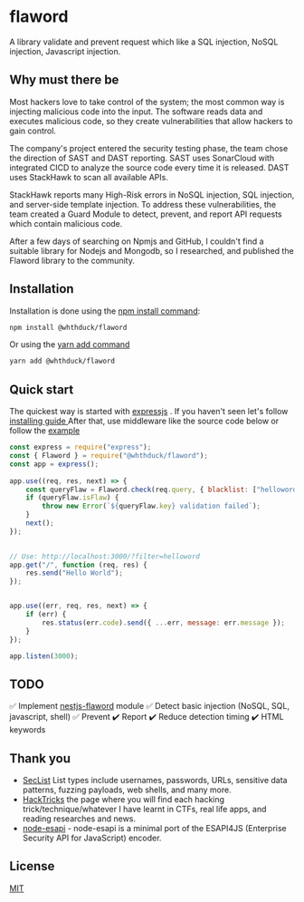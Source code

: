 # flaword

A library validate and prevent request which like a SQL injection, NoSQL injection, Javascript injection.

## Why must there be
Most hackers love to take control of the system; the most common way is injecting malicious code into the input. The software reads data and executes malicious code, so they create vulnerabilities that allow hackers to gain control.

The company's project entered the security testing phase, the team chose the direction of SAST and DAST reporting. SAST uses SonarCloud with integrated CICD to analyze the source code every time it is released. DAST uses StackHawk to scan all available APIs.

StackHawk reports many High-Risk errors in NoSQL injection, SQL injection, and server-side template injection. To address these vulnerabilities, the team created a Guard Module to detect, prevent, and report API requests which contain malicious code.

After a few days of searching on Npmjs and GitHub, I couldn't find a suitable library for Nodejs and Mongodb, so I researched, and published the Flaword library to the community.

## Installation
Installation is done using the [npm install command](https://docs.npmjs.com/getting-started/installing-npm-packages-locally):
```bash
npm install @whthduck/flaword
```

Or using the [yarn add command](https://yarnpkg.com/cli/add)
```bash
yarn add @whthduck/flaword
```

## Quick start
The quickest way is started with [expressjs](http://expressjs.com/en/starter/installing.html)  . If you haven't seen let's follow  [installing guide ](http://expressjs.com/en/starter/installing.html)
After that, use middleware like the source code below or follow the [example](https://github.com/whthduck/flaword/tree/main/example)
``` javascript
const express = require("express");
const { Flaword } = require("@whthduck/flaword");
const app = express();
  
app.use((req, res, next) => {
	const queryFlaw = Flaword.check(req.query, { blacklist: ["helloword"] });
	if (queryFlaw.isFlaw) {
		throw new Error(`${queryFlaw.key} validation failed`);
	}
	next();
});

  
// Use: http://localhost:3000/?filter=helloword
app.get("/", function (req, res) {
	res.send("Hello World");
});


app.use((err, req, res, next) => {
	if (err) {
		res.status(err.code).send({ ...err, message: err.message });
	}
});

app.listen(3000);

```

## TODO
✅ Implement [nestjs-flaword](https://github.com/whthduck/nestjs-flaword) module
✅ Detect basic injection (NoSQL, SQL, javascript, shell)
✅ Prevent
✔️ Report
✔️ Reduce detection timing
✔️ HTML keywords 

## Thank you
- [SecList](https://github.com/danielmiessler/SecLists/tree/master)  List types include usernames, passwords, URLs, sensitive data patterns, fuzzing payloads, web shells, and many more.
- [HackTricks](https://book.hacktricks.xyz/pentesting-web/ssti-server-side-template-injection/el-expression-language) the page where you will find each hacking trick/technique/whatever I have learnt in CTFs, real life apps, and reading researches and news.
- [node-esapi](https://www.npmjs.com/package/node-esapi) - node-esapi is a minimal port of the ESAPI4JS (Enterprise Security API for JavaScript) encoder.

## License
[MIT](https://github.com/whthduck/flaword/blob/main/LICENSE)